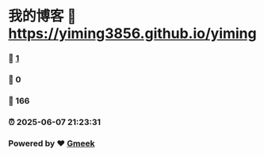 # 我的博客 :link: https://yiming3856.github.io/yiming 
### :page_facing_up: [1](https://yiming3856.github.io/yiming/tag.html) 
### :speech_balloon: 0 
### :hibiscus: 166 
### :alarm_clock: 2025-06-07 21:23:31 
### Powered by :heart: [Gmeek](https://github.com/Meekdai/Gmeek)
